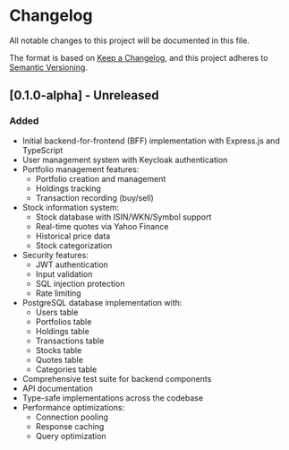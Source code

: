 # Changelog
All notable changes to this project will be documented in this file.

The format is based on [Keep a Changelog](https://keepachangelog.com/en/1.0.0/),
and this project adheres to [Semantic Versioning](https://semver.org/spec/v2.0.0.html).

## [0.1.0-alpha] - Unreleased

### Added
- Initial backend-for-frontend (BFF) implementation with Express.js and TypeScript
- User management system with Keycloak authentication
- Portfolio management features:
  - Portfolio creation and management
  - Holdings tracking
  - Transaction recording (buy/sell)
- Stock information system:
  - Stock database with ISIN/WKN/Symbol support
  - Real-time quotes via Yahoo Finance
  - Historical price data
  - Stock categorization
- Security features:
  - JWT authentication
  - Input validation
  - SQL injection protection
  - Rate limiting
- PostgreSQL database implementation with:
  - Users table
  - Portfolios table
  - Holdings table
  - Transactions table
  - Stocks table
  - Quotes table
  - Categories table
- Comprehensive test suite for backend components
- API documentation
- Type-safe implementations across the codebase
- Performance optimizations:
  - Connection pooling
  - Response caching
  - Query optimization
